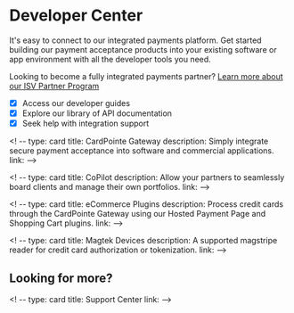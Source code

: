 # Developer Center

It's easy to connect to our integrated payments platform.
Get started building our payment acceptance products into
your existing software or app environment with all the
developer tools you need.

Looking to become a fully integrated payments partner?
[Learn more about our ISV Partner Program](https://cardconnect.com/isv-payments)

- [x] Access our developer guides
- [x] Explore our library of API documentation
- [x] Seek help with integration support

<!-- type: row -->

<! -- type: card
title: CardPointe Gateway
description: Simply integrate secure payment acceptance into software and commercial applications.
link:
-->

<!-- type: card
title: Hosted iFrame Tokenizer
description: A solution that reduces PCI scope by adding a secure credit card entry field to a website or application.
link: 
-->

<!-- type: card
title: CardPointe Integrated Terminal
description: Connect your software or mPOS application to our cloud-based solution for easy integration to P2PE terminal devices.
link: 
-->

<!-- type: row-end -->

<!-- type: row -->

<! -- type: card
title: CoPilot
description: Allow your partners to seamlessly board clients and manage their own portfolios.
link:
-->

<!-- type: card
title: Mobile SDKs
description: Bring payment acceptance to your consumer or employee-facing mobile app with our CardPointe Mobile SDKs.
link: 
-->

<!-- type: card
title: CardSecure
description: Secure data with our powerful PCI-validated P2PE and patented tokenization.
link: 
-->

<!-- type: row-end -->

<!-- type: row -->

<! -- type: card
title: eCommerce Plugins
description: Process credit cards through the CardPointe Gateway using our Hosted Payment Page and Shopping Cart plugins.
link:
-->

<!-- type: card
title: PANpad
description: A simple, secure and PCI-validated solution ideal for merchants not seeking a feature-rich POS terminal.
link: 
-->

<!-- type: row-end -->

<!-- type: row -->

<! -- type: card
title: Magtek Devices
description: A supported magstripe reader for credit card authorization or tokenization.
link:
-->

<!-- type: card
title: BluePay Gateway
description: Integrate your eCommerce business to an award-winning gateway for secure online payment acceptance.
link: 
-->

<!-- type: row-end -->

## Looking for more?

<!-- type: row -->

<! -- type: card
title: Support Center
link:
-->

<!-- type: card
title: Sustem Status
link: https://status.cardconnect.com/
-->

<!-- type: card
title: PGP Key
link: 
-->

<!-- type: row-end -->
